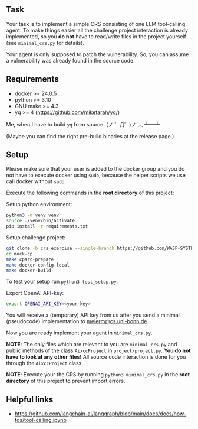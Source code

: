 
## Task

Your task is to implement a simple CRS consisting of one LLM tool-calling agent.
To make things easier all the challenge project interaction is already implemented,
so you **do not** have to read/write files in the project yourself (see `minimal_crs.py` for details).

Your agent is only supposed to patch the vulnerability. So, you can assume a vulnerability
was already found in the source code.

## Requirements

- docker >= 24.0.5
- python >= 3.10
- GNU make >= 4.3
- yq >= 4 (https://github.com/mikefarah/yq/)

Me, when I have to build `yq` from source: (ノ ゜Д゜)ノ ︵ ┻━┻

(Maybe you can find the right pre-build binaries at the release page.)

## Setup

Please make sure that your user is added to the docker group and you do not have to execute docker using `sudo`, because the helper scripts we use call docker without `sudo`.

Execute the following commands in the **root directory** of this project:

Setup python environment:
```bash
python3 -m venv venv
source ./venv/bin/activate
pip install -r requirements.txt
```

Setup challenge project:
```bash
git clone -b crs_exercise --single-branch https://github.com/WASP-SYSTEMS/mock-cp
cd mock-cp
make cpsrc-prepare
make docker-config-local
make docker-build
```

To test your setup run `python3 test_setup.py`.

Export OpenAI API-key:
```bash
export OPENAI_API_KEY=<your key>
```

You will receive a (temporary) API key from us after you send a minimal (pseudocode) implementation to meierm@cs.uni-bonn.de.

Now you are ready implement your agent in `minimal_crs.py`.

**NOTE**: The only files which are relevant to you are `minimal_crs.py` and public methods of the class `AixccProject` in `project/project.py`.
**You do not have to look at any other files!** All source code interaction is done for you through the `AixccProject` class.

**NOTE**: Execute your the CRS by running `python3 minimal_crs.py` in the **root directory** of this project to prevent import errors.

## Helpful links

- https://github.com/langchain-ai/langgraph/blob/main/docs/docs/how-tos/tool-calling.ipynb